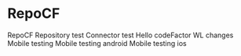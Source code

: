 # RepoCF
RepoCF
Repository test
Connector test
Hello codeFactor
WL changes
Mobile testing
Mobile testing android
Mobile testing ios
